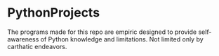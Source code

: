 # PythonProjects

The programs made for this repo are empiric designed to provide self-awareness of Python 
knowledge and limitations. Not limited only by carthatic endeavors.


